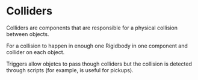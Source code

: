 # Colliders

Colliders are components that are responsible for a physical collision between objects.

For a collision to happen in enough one Rigidbody in one component and collider on each object.

Triggers allow objetcs to pass though colliders but the collision is detected through scripts (for example, is useful for pickups).
